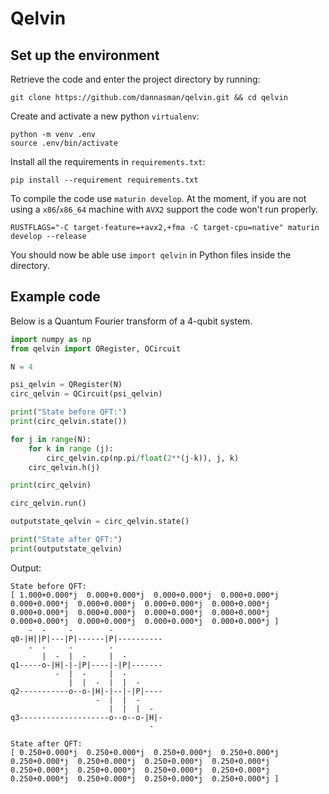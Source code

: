 # Qelvin

## Set up the environment

Retrieve the code and enter the project directory by running:
```
git clone https://github.com/dannasman/qelvin.git && cd qelvin
```
Create and activate a new python `virtualenv`:
```
python -m venv .env
source .env/bin/activate
```
Install all the requirements in `requirements.txt`:
```
pip install --requirement requirements.txt
```
To compile the code use `maturin develop`. At the moment, if you are not using a `x86`/`x86_64` machine with `AVX2` support the code won't run properly.
```
RUSTFLAGS="-C target-feature=+avx2,+fma -C target-cpu=native" maturin develop --release
```
You should now be able use `import qelvin` in Python files inside the directory.

## Example code

Below is a Quantum Fourier transform of a 4-qubit system.

```python
import numpy as np
from qelvin import QRegister, QCircuit

N = 4

psi_qelvin = QRegister(N)
circ_qelvin = QCircuit(psi_qelvin)

print("State before QFT:")
print(circ_qelvin.state())

for j in range(N):
    for k in range (j):
        circ_qelvin.cp(np.pi/float(2**(j-k)), j, k)
    circ_qelvin.h(j)

print(circ_qelvin)

circ_qelvin.run()

outputstate_qelvin = circ_qelvin.state()

print("State after QFT:")
print(outputstate_qelvin)
```
Output:
```
State before QFT:
[ 1.000+0.000*j  0.000+0.000*j  0.000+0.000*j  0.000+0.000*j  0.000+0.000*j  0.000+0.000*j  0.000+0.000*j  0.000+0.000*j  0.000+0.000*j  0.000+0.000*j  0.000+0.000*j  0.000+0.000*j  0.000+0.000*j  0.000+0.000*j  0.000+0.000*j  0.000+0.000*j ]
    -  -     -        -           
q0-|H||P|---|P|------|P|----------
    -  -     -        -           
       |  -  |  -     |  -        
q1-----o-|H|-|-|P|----|-|P|-------
          -  |  -     |  -        
             |  |  -  |  |  -     
q2-----------o--o-|H|-|--|-|P|----
                   -  |  |  -     
                      |  |  |  -  
q3--------------------o--o--o-|H|-
                               -  

State after QFT:
[ 0.250+0.000*j  0.250+0.000*j  0.250+0.000*j  0.250+0.000*j  0.250+0.000*j  0.250+0.000*j  0.250+0.000*j  0.250+0.000*j  0.250+0.000*j  0.250+0.000*j  0.250+0.000*j  0.250+0.000*j  0.250+0.000*j  0.250+0.000*j  0.250+0.000*j  0.250+0.000*j ]
```
